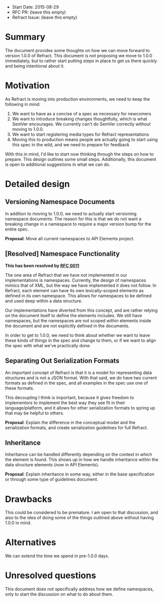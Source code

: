 - Start Date: 2015-08-29
- RFC PR: (leave this empty)
- Refract Issue: (leave this empty)

# Summary

The document provides some thoughts on how we can move forward to version 1.0.0 of Refract. This document is not proposing we move to 1.0.0 immediately, but to rather start putting steps in place to get us there quickly and being intentional about it.

# Motivation

As Refract is moving into production environments, we need to keep the following in mind:

1. We want to have as a concise of a spec as necessary for newcomers
1. We want to introduce breaking changes thoughtfully, which is what SemVer encourages. We currently can't do SemVer correctly without moving to 1.0.0.
1. We want to start registering media types for Refract representations
1. Moving this to production means people are actually going to start using this spec in the wild, and we need to prepare for feedback

With this in mind, I'd like to start now thinking through the steps on how to prepare. This design outlines some small steps. Additionally, this document is open to additional suggestions in what we can do.

# Detailed design

## Versioning Namespace Documents

In addition to moving to 1.0.0, we need to actually start versioning namespace documents. The reason for this is that we do not want a breaking change in a namespace to require a major version bump for the entire spec.

**Proposal**: Move all current namespaces to API Elements project.

## [Resolved] Namespace Functionality

**This has been resolved by [RFC 0011](https://github.com/refractproject/rfcs/blob/master/text/0011-remove-namespacing.md)**

The one area of Refract that we have not implemented in our implementations is namespaces. Currently, the design of namespaces mimics that of XML, but the way we have implemented it does not follow. In Refract, each element can have its own lexically-scoped elements as defined in its own namespace. This allows for namespaces to be defined and used deep within a data structure.

Our implementations have diverted from this concept, and are rather relying on the document itself to define the elements includes. We still have namespaces, but the namespaces are not scoped within elements inside the document and are not explicitly defined in the documents.

In order to get to 1.0.0, we need to think about whether we want to leave these kinds of things in the spec and change to them, or if we want to align the spec with what we've practically done.

## Separating Out Serialization Formats

An important concept of Refract is that it is a model for representing data structures and is not a JSON format. With that said, we do have two current formats as defined in the spec, and all examples in the spec use one of these formats.

This decoupling I think is important, because it gives freedom to implementors to implement the best way they see fit in their language/platform, and it allows for other serialization formats to spring up that may be helpful to others.

**Proposal**: Explain the difference in the conceptual model and the serialization formats, and create serialization guidelines for full Refract.

## Inheritance

Inheritance can be handled differently depending on the context in which the element is found. This shows up in how we handle inheritance within the data structure elements (now in API Elements).

**Proposal**: Explain inheritance in some way, either in the base specification or through some type of guidelines document.

# Drawbacks

This could be considered to be premature. I am open to that discussion, and also to the idea of doing some of the things outlined above without having 1.0.0 in mind.

# Alternatives

We can extend the time we spend in pre-1.0.0 days.

# Unresolved questions

This document does not specifically address how we define namespaces, only to start the discussion on what to do about them.

